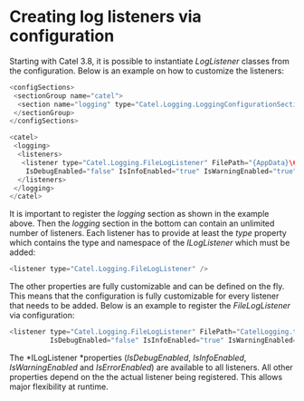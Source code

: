 # Creating log listeners via configuration

Starting with Catel 3.8, it is possible to instantiate *LogListener* classes from the configuration. Below is an example on how to customize the listeners:

``` {.java data-syntaxhighlighter-params="brush: java; gutter: false; theme: Confluence" data-theme="Confluence" style="brush: java; gutter: false; theme: Confluence"}
<configSections>
 <sectionGroup name="catel">
  <section name="logging" type="Catel.Logging.LoggingConfigurationSection, Catel.Core" />
 </sectionGroup>
</configSections>

<catel>
 <logging>
  <listeners>
   <listener type="Catel.Logging.FileLogListener" FilePath="{AppData}\CatelLogging.txt" IgnoreCatelLogging="true"
    IsDebugEnabled="false" IsInfoEnabled="true" IsWarningEnabled="true" IsErrorEnabled="true"/>
  </listeners>
 </logging>
</catel>
```

It is important to register the *logging* section as shown in the example above. Then the *logging* section in the bottom can contain an unlimited number of listeners. Each listener has to provide at least the *type* property which contains the type and namespace of the *ILogListener* which must be added:

``` {.java data-syntaxhighlighter-params="brush: java; gutter: false; theme: Confluence" data-theme="Confluence" style="brush: java; gutter: false; theme: Confluence"}
<listener type="Catel.Logging.FileLogListener" />
```

The other properties are fully customizable and can be defined on the fly. This means that the configuration is fully customizable for every listener that needs to be added. Below is an example to register the *FileLogListener* via configuration:

``` {.java data-syntaxhighlighter-params="brush: java; gutter: false; theme: Confluence" data-theme="Confluence" style="brush: java; gutter: false; theme: Confluence"}
<listener type="Catel.Logging.FileLogListener" FilePath="CatelLogging.txt" IgnoreCatelLogging="true"
          IsDebugEnabled="false" IsInfoEnabled="true" IsWarningEnabled="true" IsErrorEnabled="true"/>
```

The *ILogListener *properties (*IsDebugEnabled*, *IsInfoEnabled*, *IsWarningEnabled* and *IsErrorEnabled*) are available to all listeners. All other properties depend on the the actual listener being registered. This allows major flexibility at runtime.


